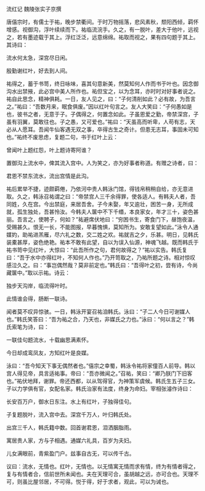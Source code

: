 流红记 魏陵张实子京撰　　

  

  

唐僖宗时，有儒士于祐，晚步禁衢间。于时万物摇落，悲风素秋，颓阳西倾，羁怀增感。视御沟，浮叶续续而下。祐临流浣手。久之，有一脱叶，差大于他叶，远视之，若有墨迹载于其上。浮红泛泛，远意绵绵。祐取而视之，果有四句题于其上。其诗曰：

  

流水何太急，深宫尽日闲。

殷勤谢红叶，好去到人间。

  

祐得之，蓄于书笥，终日咏味，喜其句意新美，然莫知何人作而书于叶也。因念御沟水出禁掖，此必宫中美人所作也。祐但宝之，以为念耳，亦时时对好事者说之。祐自此思念，精神俱耗。一日，友人见之，曰：“子何清削如此？必有故，为吾言之。”祐曰：“吾数月来，眠食俱废。”因以红叶句言之。友人大笑曰：“子何愚如是也，彼书之者，无意于子。子偶得之，何置念如此。子虽恩爱之勤，帝禁深宫，子虽有羽翼，莫敢往也。子之愚，又可爱也。”祐曰：“天虽高而听卑，人苟有志，天必从人愿耳。吾闻牛仙客遇无双之事，卒得古生之奇计。但患无志耳，事固未可知也。”祐终不废思虑，复题二句，书于红叶上云：

  

曾闻叶上题红怨，叶上题诗寄阿谁？

  

置御沟上流水中，俾其流入宫中。人为笑之，亦为好事者称道。有赠之诗者，曰：

  

君恩不禁东流水，流出宫情是此沟。

  

祐后累举不捷，迹颇羁倦，乃依河中贵人韩泳门馆，得钱帛稍稍自给，亦无意进取。久之，韩泳召祐谓之曰：“帝禁宫人三千余得罪，使各适人。有韩夫人者，吾同姓，久在宫。今出禁庭，来居吾舍。子今未娶，年又逾壮，困苦一身，无所成就，孤生独处，吾甚怜汝。今韩夫人箧中不下千缗，本良家女，年才三十，姿色甚丽。吾言之，使聘子，何如？”祐避席伏地曰：“穷困书生，寄食门下，昼饱夜温，受赐甚久。恨无一长，不能图报，早暮愧惧，莫知所为。安敢复望如此。”泳令人通媒妁，助祐进羔雁，尽六礼之数，交二姓之欢。祐就吉之夕，乐甚。明日，见韩氏装橐甚厚，姿色绝艳。祐本不敢有此望，自以为误入仙源，神魂飞越。既而韩氏于祐书笥中见红叶，大惊曰：“此吾所作之句，君何故得之？”祐以实告。韩氏复曰：“吾于水中亦得红叶，不知何人作也。”乃开笥取之，乃祐所题之诗。相对惊叹感泣久之。曰：“事岂偶然哉？莫非前定也。”韩氏曰：“吾得叶之初，尝有诗，今尚藏箧中。”取以示祐。诗云：

  

独步天沟岸，临流得叶时。

此情谁会得，肠断一联诗。

  

闻者莫不叹异惊骇。一日，韩泳开宴召祐洎韩氏。泳曰：“子二人今日可谢媒人也。”韩氏笑答曰：“吾为祐之合，乃天也，非媒氏之力也。”泳曰：“何以言之？”韩氏索笔为诗，曰：

  

一联佳句题流水，十载幽思满素怀。

今日却成鸾凤友，方知红叶是良媒。

  

泳曰：“吾今知天下事无偶然者也。”僖宗之幸蜀，韩泳令祐将家僮百人前导。韩以宫人得见帝，具言适祐事。帝曰：“吾亦微闻之。”召祐，笑曰：“卿乃朕门下旧客也。”祐伏地拜，谢罪。帝还西都，以从驾得官，为神策军虞候。韩氏生五子三女。子以力学俱有官，女配名家。韩氏治家有法度，终身为命妇。宰相张濬作诗曰：

  

长安百万户，御水日东注。水上有红叶，子独得佳句。

子复题脱叶，流入宫中去。深宫千万人，叶归韩氏处。

出宫三千人，韩氏籍中数。回首谢君恩，泪洒胭脂雨。

寓居贵人家，方与子相遇。通媒六礼具，百岁为夫妇。

儿女满眼前，青紫盈门户。兹事自古无，可以传千古。

  

议曰：流水，无情也。红叶，无情也。以无情寓无情而求有情，终为有情者得之，复与有情者合，信前世所未闻也。夫在天理可合，虽胡越之远，亦可合也。天理不可，则虽比屋邻居，不可得。悦于得，好于求者，观此，可以为诫也。